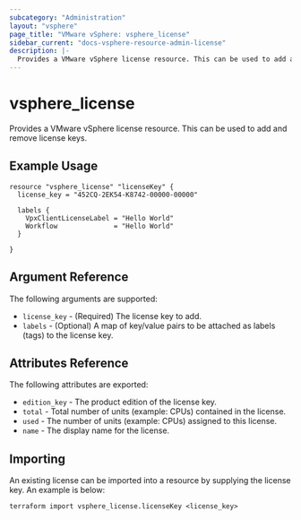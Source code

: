 ```yaml
---
subcategory: "Administration"
layout: "vsphere"
page_title: "VMware vSphere: vsphere_license"
sidebar_current: "docs-vsphere-resource-admin-license"
description: |-
  Provides a VMware vSphere license resource. This can be used to add and remove license keys.
---
```


# vsphere\_license

Provides a VMware vSphere license resource. This can be used to add and remove license keys.

## Example Usage

```hcl
resource "vsphere_license" "licenseKey" {
  license_key = "452CQ-2EK54-K8742-00000-00000"

  labels {
    VpxClientLicenseLabel = "Hello World"
    Workflow              = "Hello World"
  }

}
```

## Argument Reference

The following arguments are supported:

* `license_key` - (Required) The license key to add.
* `labels` - (Optional) A map of key/value pairs to be attached as labels (tags) to the license key.


## Attributes Reference

The following attributes are exported:

* `edition_key` - The product edition of the license key.
* `total` - Total number of units (example: CPUs) contained in the license.
* `used` - The number of units (example: CPUs) assigned to this license.
* `name` - The display name for the license.

## Importing

An existing license can be imported into a resource by supplying the license key. An example is below:


```
terraform import vsphere_license.licenseKey <license_key>
```